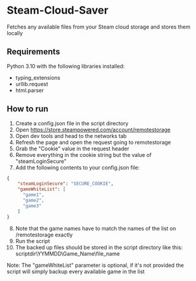 # Steam-Cloud-Saver
Fetches any available files from your Steam cloud storage and stores them locally

## Requirements
Python 3.10 with the following libraries installed:
* typing_extensions
* urllib.request
* html.parser

## How to run
1. Create a config.json file in the script directory
2. Open https://store.steampowered.com/account/remotestorage
3. Open dev tools and head to the networks tab
4. Refresh the page and open the request going to remotestorage
5. Grab the "Cookie" value in the request header
6. Remove everything in the cookie string but the value of "steamLoginSecure"
7. Add the following contents to your config.json file:
```json
{
    "steamLoginSecure": "SECURE_COOKIE",
    "gameWhiteList": [
      "game1",
      "game2",
      "game3"
    ]
}
```
8. Note that the game names have to match the names of the list on /remotestorage exactly
9. Run the script
10. The backed up files should be stored in the script directory like this: scriptdir\YYMMDD\Game_Name\file_name

Note: The "gameWhiteList" parameter is optional, if it's not provided the script will simply backup every available game in the list